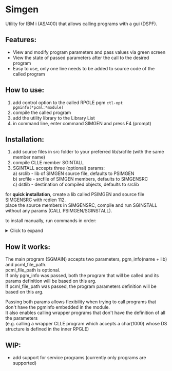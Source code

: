 # Simgen

Utility for IBM i (AS/400) that allows calling programs with a gui (DSPF).

## Features:
* View and modify program parameters and pass values via green screen
* View the state of passed parameters after the call to the desired program
* Easy to use, only one line needs to be added to source code of the called program

## How to use:
1) add control option to the called RPGLE pgm ``` ctl-opt pgminfo(*pcml:*module) ```
2) compile the called program
3) add the utility library to the Library List
4) in command line, enter command SIMGEN and press F4 (prompt)

## Installation:
1) add source files in src folder to your preferred lib/srcfile (with the same member name)
2) compile CLLE member SGINTALL
3) SGINTALL accepts three (optional) params:<br>
  a) srclib  - lib of SIMGEN source file,  defaults to PSIMGEN<br>
  b) srcfile - srcfile of SIMGEN members, defaults to SIMGENSRC<br>
  c) dstlib  - destination of compiled objects, defaults to srclib<br>

for <b>quick installation</b>, create a lib called PSIMGEN and source file SIMGENSRC with rcdlen 112.<br>
place the source members in SIMGENSRC, compile and run SGINSTALL without any params (CALL PSIMGEN/SGINSTALL).

to install manually, run commands in order:
  <details>
    <summary> Click to expand </summary>
    
    ```
    CRTPF   FILE(MYLIB/F_SIMGEN) SRCFILE(MYLIB/MYSRCPF) SRCMBR(F_SIMGEN)
    CRTDSPF FILE(MYLIB/D_SIMGEN) SRCFILE(MYLIB/MYSRCPF) SRCMBR(D_SIMGEN)
    CRTSQLRPGI OBJ(MYLIB/SGMAIN) SRCFILE(MYLIB/MYSRCPF) SRCMBR(SGMAIN) OBJTYPE(*PGM)
    CRTSQLRPGI OBJ(MYLIB/SGPARSE) SRCFILE(MYLIB/MYSRCPF) SRCMBR(SGPARSE) OBJTYPE(*PGM)
    CRTSQLRPGI OBJ(MYLIB/SGSCREEN) SRCFILE(MYLIB/MYSRCPF) SRCMBR(SGSCREEN) OBJTYPE(*PGM)
    CRTSQLRPGI OBJ(MYLIB/SGUTILS) SRCFILE(MYLIB/MYSRCPF) SRCMBR(SGUTILS) OBJTYPE(*MODULE)
    CRTSRVPGM SRVPGM(MYLIB/SGUTILS) EXPORT(*ALL)
    CRTSQLRPGI OBJ(MYLIB/SGINVOKE) SRCFILE(MYLIB/MYSRCPF) SRCMBR(SGINVOKE) OBJTYPE(*MODULE)
    CRTPGM PGM(MYLIB/SGINVOKE) BNDSRVPGM((SGUTILS))
    CRTCMD CMD(MYLIB/SIMGEN) PGM(MYLIB/SGMAIN) SRCFILE(MYLIB/MYSRCPF) SRCMBR(SIMGEN)
    ```
  </details>
 
## How it works:
   The main program (SGMAIN) accepts two parameters, pgm_info(name + lib) and pcml_file_path.<br>
   pcml_file_path is optional.<br> 
   If only pgm_info was passed, both the program that will be called and its params definition will be based on this arg.<br>
   If pcml_file_path was passed, the program parameters definition will be based on this arg.<br>
  
   Passing both params allows flexibility when trying to call programs that don't have the pgminfo embedded in the module.<br>
   It also enables calling wrapper programs that don't have the definition of all the parameters<br> 
   (e.g. calling a wrapper CLLE program which accepts a char(1000) whose DS structure is defined in the inner RPGLE)

## WIP:
* add support for service programs (currently only programs are supported)
